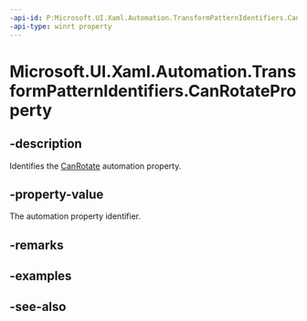 ```yaml
---
-api-id: P:Microsoft.UI.Xaml.Automation.TransformPatternIdentifiers.CanRotateProperty
-api-type: winrt property
---
```


<!-- Property syntax
public Windows.UI.Xaml.Automation.AutomationProperty CanRotateProperty { get; }
-->

# Microsoft.UI.Xaml.Automation.TransformPatternIdentifiers.CanRotateProperty

## -description
Identifies the [CanRotate](../microsoft.ui.xaml.automation.provider/itransformprovider_canrotate.md) automation property.

## -property-value
The automation property identifier.

## -remarks

## -examples

## -see-also
